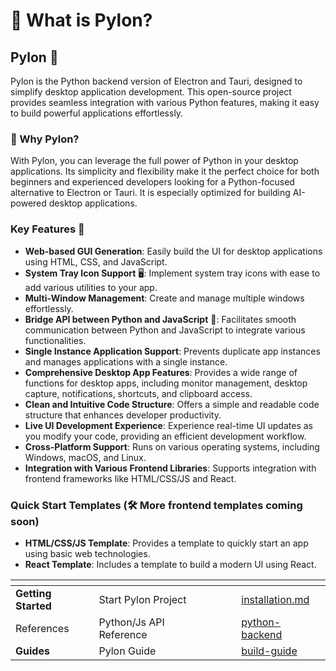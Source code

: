 # 💎 What is Pylon?

## Pylon 👋

Pylon is the Python backend version of Electron and Tauri, designed to simplify desktop application development. This open-source project provides seamless integration with various Python features, making it easy to build powerful applications effortlessly.

### 🚀 Why Pylon?

With Pylon, you can leverage the full power of Python in your desktop applications. Its simplicity and flexibility make it the perfect choice for both beginners and experienced developers looking for a Python-focused alternative to Electron or Tauri. It is especially optimized for building AI-powered desktop applications.

### Key Features 🚀

- **Web-based GUI Generation**: Easily build the UI for desktop applications using HTML, CSS, and JavaScript.
- **System Tray Icon Support** 🖥️: Implement system tray icons with ease to add various utilities to your app.
- **Multi-Window Management**: Create and manage multiple windows effortlessly.
- **Bridge API between Python and JavaScript** 🌉: Facilitates smooth communication between Python and JavaScript to integrate various functionalities.
- **Single Instance Application Support**: Prevents duplicate app instances and manages applications with a single instance.
- **Comprehensive Desktop App Features**: Provides a wide range of functions for desktop apps, including monitor management, desktop capture, notifications, shortcuts, and clipboard access.
- **Clean and Intuitive Code Structure**: Offers a simple and readable code structure that enhances developer productivity.
- **Live UI Development Experience**: Experience real-time UI updates as you modify your code, providing an efficient development workflow.
- **Cross-Platform Support**: Runs on various operating systems, including Windows, macOS, and Linux.
- **Integration with Various Frontend Libraries**: Supports integration with frontend frameworks like HTML/CSS/JS and React.

### Quick Start Templates (🛠️ More frontend templates coming soon)

* **HTML/CSS/JS Template**: Provides a template to quickly start an app using basic web technologies.
* **React Template**: Includes a template to build a modern UI using React.

<table data-view="cards"><thead><tr><th></th><th></th><th data-hidden data-card-cover data-type="files"></th><th data-hidden></th><th data-hidden data-card-target data-type="content-ref"></th></tr></thead><tbody><tr><td><strong>Getting Started</strong></td><td>Start Pylon Project</td><td></td><td></td><td><a href="getting-started/installation.md">installation.md</a></td></tr><tr><td>References</td><td>Python/Js API Reference</td><td></td><td></td><td><a href="api/python-backend/">python-backend</a></td></tr><tr><td><strong>Guides</strong></td><td>Pylon Guide</td><td></td><td></td><td><a href="guides/build-guide/">build-guide</a></td></tr></tbody></table>
